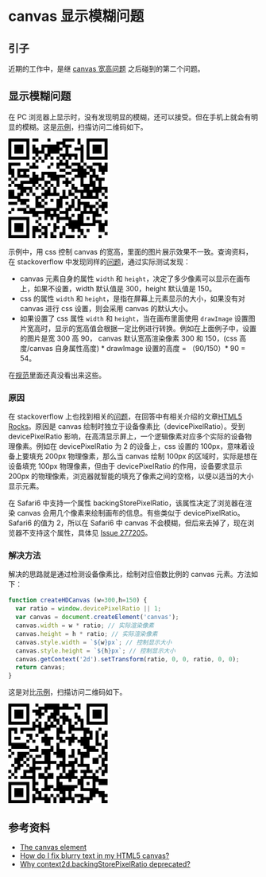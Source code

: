 # canvas 显示模糊问题
## <a name="situation"></a> 引子
近期的工作中，是继 [canvas 宽高问题][url-segment-17] 之后碰到的第二个问题。

## 显示模糊问题
在 PC 浏览器上显示时，没有发现明显的模糊，还可以接受。但在手机上就会有明显的模糊。这是[示例][url-example-canvas-image]，扫描访问二维码如下。

![18-qrcode-canvas-image][url-local-canvas-image]

示例中，用 css 控制 canvas 的宽高，里面的图片展示效果不一致。查询资料，在 stackoverflow 中发现同样的[问题][url-stackoverflow1]，通过实际测试发现：
- canvas 元素自身的属性 `width` 和 `height`，决定了多少像素可以显示在画布上，如果不设置，width 默认值是 300，height 默认值是 150。
- css 的属性 `width` 和 `height`，是指在屏幕上元素显示的大小，如果没有对 canvas 进行 css 设置，则会采用 canvas 的默认大小。
- 如果设置了 css 属性 `width` 和 `height`，当在画布里面使用 `drawImage` 设置图片宽高时，显示的宽高值会根据一定比例进行转换。例如在上面例子中，设置的图片是宽 300 高 90， canvas 默认宽高渲染像素 300 和 150，(css 高度/canvas 自身属性高度) * drawImage 设置的高度 = （90/150）* 90 = 54。

在[规范][url-spec-canvas]里面还真没看出来这些。

### 原因
在 stackoverflow 上也找到相关的[问题][url-stackoverflow2]，在回答中有相关介绍的文章[HTML5 Rocks][url-blog1]。原因是 canvas 绘制时独立于设备像素比（devicePixelRatio）。受到 devicePixelRatio 影响，在高清显示屏上，一个逻辑像素对应多个实际的设备物理像素。例如在 devicePixelRatio 为 2 的设备上，css 设置的 100px，意味着设备上要填充 200px 物理像素，那么当 canvas 绘制 100px 的区域时，实际是想在设备填充 100px 物理像素，但由于 devicePixelRatio 的作用，设备要求显示 200px 的物理像素，浏览器就智能的填充了像素之间的空格，以便以适当的大小显示元素。

在 Safari6 中支持一个属性 backingStorePixelRatio，该属性决定了浏览器在渲染 canvas 会用几个像素来绘制画布的信息。有些类似于 devicePixelRatio。Safari6 的值为 2，所以在 Safari6 中 canvas 不会模糊，但后来去掉了，现在浏览器不支持这个属性，具体见 [Issue 277205][url-Issue]。

### 解决方法
解决的思路就是通过检测设备像素比，绘制对应倍数比例的 canvas 元素。方法如下：
```javascript
function createHDCanvas (w=300,h=150) {
  var ratio = window.devicePixelRatio || 1;
  var canvas = document.createElement('canvas');
  canvas.width = w * ratio; // 实际渲染像素
  canvas.height = h * ratio; // 实际渲染像素
  canvas.style.width = `${w}px`; // 控制显示大小
  canvas.style.height = `${h}px`; // 控制显示大小
  canvas.getContext('2d').setTransform(ratio, 0, 0, ratio, 0, 0);
  return canvas;
}
```
这是对比[示例][url-example-canvas-image-hd]，扫描访问二维码如下。

![18-qrcode-canvas-image-hd][url-local-canvas-image-hd]

## 参考资料
- [The canvas element][url-spec-canvas]
- [How do I fix blurry text in my HTML5 canvas?][url-stackoverflow2]
- [Why context2d.backingStorePixelRatio deprecated?][url-stackoverflow3]

[url-repository-images]:https://xxholic.github.io/segment/images

[url-spec-canvas]:https://html.spec.whatwg.org/multipage/canvas.html#the-canvas-element
[url-segment-17]:https://github.com/XXHolic/segment/issues/19
[url-stackoverflow1]:https://stackoverflow.com/questions/5034529/size-of-html5-canvas-via-css-versus-element-attributes
[url-stackoverflow2]:https://stackoverflow.com/questions/15661339/how-do-i-fix-blurry-text-in-my-html5-canvas
[url-stackoverflow3]:https://stackoverflow.com/questions/24332639/why-context2d-backingstorepixelratio-deprecated
[url-blog1]:https://www.html5rocks.com/en/tutorials/canvas/hidpi/
[url-Issue]:https://bugs.chromium.org/p/chromium/issues/detail?id=277205#c19

[url-example-canvas-image]:https://xxholic.github.io/lab/lab-html/segment-18/18.canvas-image.html
[url-example-canvas-image-hd]:https://xxholic.github.io/lab/lab-html/segment-18/18.canvas-image-hd.html




[url-local-canvas-image]:../images/18/qrcode-canvas-image.png
[url-local-canvas-image-hd]:../images/18/qrcode-canvas-image-hd.png